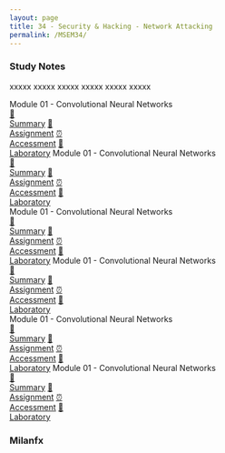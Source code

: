 ```yaml
---
layout: page
title: 34 - Security & Hacking - Network Attacking
permalink: /MSEM34/
---
```


<h3>Study Notes</h3>

xxxxx xxxxx xxxxx xxxxx xxxxx xxxxx

<div>
  <span class="btn spec1"><span class="btn spec2">Module 01 - Convolutional Neural Networks</span>
  <br>
  <a href="/05-MSEM-Courses/MSEM01/M1/" class="btn box1">📝<br>Summary</a>
  <a href="/05-MSEM-Courses/MSEM01/M1/" class="btn box2">📖<br>Assignment</a>
  <a href="/05-MSEM-Courses/MSEM01/M1/" class="btn box3">⏰<br>Accessment</a>
  <a href="/05-MSEM-Courses/MSEM01/M1/" class="btn box4">📂<br>Laboratory</a>
  </span>
  <span class="btn spec1"><span class="btn spec2">Module 01 - Convolutional Neural Networks</span>
  <br>
  <a href="/05-MSEM-Courses/MSEM01/M1/" class="btn box1">📝<br>Summary</a>
  <a href="/05-MSEM-Courses/MSEM01/M1/" class="btn box2">📖<br>Assignment</a>
  <a href="/05-MSEM-Courses/MSEM01/M1/" class="btn box3">⏰<br>Accessment</a>
  <a href="/05-MSEM-Courses/MSEM01/M1/" class="btn box4">📂<br>Laboratory</a>
  </span>
</div>

<div>
  <span class="btn spec1"><span class="btn spec2">Module 01 - Convolutional Neural Networks</span>
  <br>
  <a href="/05-MSEM-Courses/MSEM01/M1/" class="btn box1">📝<br>Summary</a>
  <a href="/05-MSEM-Courses/MSEM01/M1/" class="btn box2">📖<br>Assignment</a>
  <a href="/05-MSEM-Courses/MSEM01/M1/" class="btn box3">⏰<br>Accessment</a>
  <a href="/05-MSEM-Courses/MSEM01/M1/" class="btn box4">📂<br>Laboratory</a>
  </span>
  <span class="btn spec1"><span class="btn spec2">Module 01 - Convolutional Neural Networks</span>
  <br>
  <a href="/05-MSEM-Courses/MSEM01/M1/" class="btn box1">📝<br>Summary</a>
  <a href="/05-MSEM-Courses/MSEM01/M1/" class="btn box2">📖<br>Assignment</a>
  <a href="/05-MSEM-Courses/MSEM01/M1/" class="btn box3">⏰<br>Accessment</a>
  <a href="/05-MSEM-Courses/MSEM01/M1/" class="btn box4">📂<br>Laboratory</a>
  </span>
</div>

<div>
  <span class="btn spec1"><span class="btn spec2">Module 01 - Convolutional Neural Networks</span>
  <br>
  <a href="/05-MSEM-Courses/MSEM01/M1/" class="btn box1">📝<br>Summary</a>
  <a href="/05-MSEM-Courses/MSEM01/M1/" class="btn box2">📖<br>Assignment</a>
  <a href="/05-MSEM-Courses/MSEM01/M1/" class="btn box3">⏰<br>Accessment</a>
  <a href="/05-MSEM-Courses/MSEM01/M1/" class="btn box4">📂<br>Laboratory</a>
  </span>
  <span class="btn spec1"><span class="btn spec2">Module 01 - Convolutional Neural Networks</span>
  <br>
  <a href="/05-MSEM-Courses/MSEM01/M1/" class="btn box1">📝<br>Summary</a>
  <a href="/05-MSEM-Courses/MSEM01/M1/" class="btn box2">📖<br>Assignment</a>
  <a href="/05-MSEM-Courses/MSEM01/M1/" class="btn box3">⏰<br>Accessment</a>
  <a href="/05-MSEM-Courses/MSEM01/M1/" class="btn box4">📂<br>Laboratory</a>
  </span>
</div>

<h3>Milanfx</h3>
